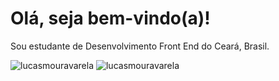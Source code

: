 <h1>Olá, seja bem-vindo(a)!</h1>
<p>Sou estudante de Desenvolvimento Front End do Ceará, Brasil.</p>
<img src="https://github-readme-stats.vercel.app/api?username=lucasmouravarela&show_icons=true&locale=pt-br" alt="lucasmouravarela" />
<img src="https://github-readme-stats.vercel.app/api/top-langs?username=lucasmouravarela&show_icons=true&locale=pt-br&layout=compact" alt="lucasmouravarela" />


